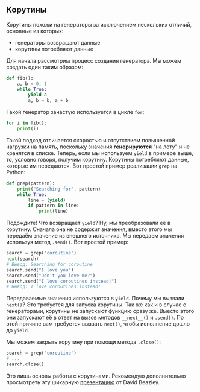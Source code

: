 ## Корутины

Корутины похожи на генераторы за исключением нескольких отличий, основные из
которых:

- генераторы возвращают данные
- корутины потребляют данные

Для начала рассмотрим процесс создания генератора. Мы можем создать один
таким образом:

```python
def fib():
    a, b = 0, 1
    while True:
        yield a
        a, b = b, a + b
```

Такой генератор зачастую используется в цикле `for`:

```python
for i in fib():
    print(i)
```

Такой подход отличается скоростью и отсутствием повышенной нагрузки на память,
поскольку значения **генерируются** "на лету" и не хранятся в списке. Теперь,
если мы используем `yield` в примере выше, то, условно говоря, получим
корутину. Корутины потребляют данные, которые им передаются. Вот простой пример
реализации `grep` на Python:

```python
def grep(pattern):
    print("Searching for", pattern)
    while True:
        line = (yield)
        if pattern in line:
            print(line)
```

Подождите! Что возвращает `yield`? Ну, мы преобразовали её в корутину.
Сначала она не содержит значения, вместо этого мы передаём значение из внешнего
источника. Мы передаем значения используя метод `.send()`. Вот простой
пример:

```python
search = grep('coroutine')
next(search)
# Вывод: Searching for coroutine
search.send("I love you")
search.send("Don't you love me?")
search.send("I love coroutines instead!")
# Вывод: I love coroutines instead!
```

Передаваемые значения используются в `yield`. Почему мы вызвали `next()`?
Это требуется для запуска корутины. Так же как и в случае с генераторами,
корутины не запускают функцию сразу же. Вместо этого они запускают её в ответ
на вызов методов `__next__()` и `.send()`. По этой причине вам требуется
вызвать `next()`, чтобы исполнение дошло до `yield`.

Мы можем закрыть корутину при помощи метода `.close()`:

```python
search = grep('coroutine')
# ...
search.close()
```

Это лишь основы работы с корутинами. Рекомендую дополнительно просмотреть
эту шикарную [презентацию](http://www.dabeaz.com/coroutines/Coroutines.pdf)
от David Beazley.
